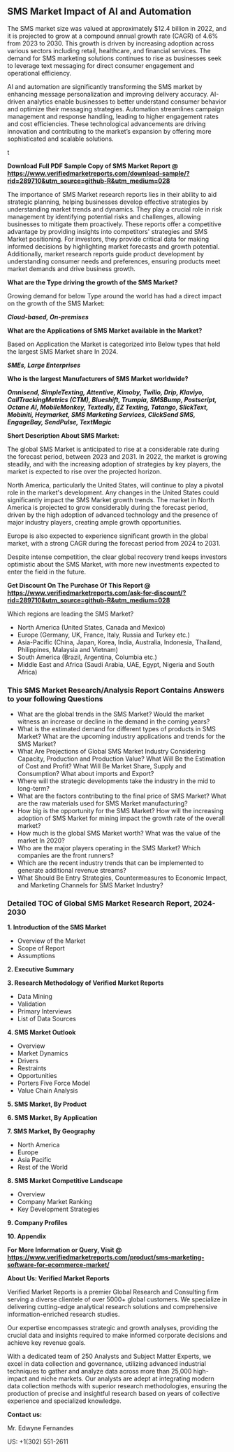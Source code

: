 <h2>SMS Market Impact of AI and Automation</h2><p>The SMS market size was valued at approximately $12.4 billion in 2022, and it is projected to grow at a compound annual growth rate (CAGR) of 4.6% from 2023 to 2030. This growth is driven by increasing adoption across various sectors including retail, healthcare, and financial services. The demand for SMS marketing solutions continues to rise as businesses seek to leverage text messaging for direct consumer engagement and operational efficiency.</p><p>AI and automation are significantly transforming the SMS market by enhancing message personalization and improving delivery accuracy. AI-driven analytics enable businesses to better understand consumer behavior and optimize their messaging strategies. Automation streamlines campaign management and response handling, leading to higher engagement rates and cost efficiencies. These technological advancements are driving innovation and contributing to the market’s expansion by offering more sophisticated and scalable solutions.</p>t</p><p id="" class=""><strong>Download Full PDF Sample Copy of SMS Market Report @ <a href="https://www.verifiedmarketreports.com/download-sample/?rid=289710&utm_source=github-R&utm_medium=028" target="_blank">https://www.verifiedmarketreports.com/download-sample/?rid=289710&utm_source=github-R&utm_medium=028</a></strong></p><p>The importance of&nbsp;SMS Market research reports lies in their ability to aid strategic planning, helping businesses develop effective strategies by understanding market trends and dynamics. They play a crucial role in risk management by identifying potential risks and challenges, allowing businesses to mitigate them proactively. These reports offer a competitive advantage by providing insights into competitors' strategies and SMS Market positioning. For investors, they provide critical data for making informed decisions by highlighting market forecasts and growth potential. Additionally, market research reports guide product development by understanding consumer needs and preferences, ensuring products meet market demands and drive business growth.</p><p><strong>What are the&nbsp;Type driving the growth of the SMS Market?</strong></p><p id="" class="">Growing demand for below Type around the world has had a direct impact on the growth of the SMS Market:</p><em><strong>Cloud-based, On-premises</strong></em></p><strong>What are the&nbsp;Applications&nbsp;of SMS Market available in the Market?</strong></p><p id="" class="">Based on Application the Market is categorized into Below types that held the largest SMS Market share In 2024.</p><em><strong>SMEs, Large Enterprises</strong></em></p><strong>Who is the largest Manufacturers of SMS Market worldwide?</strong></p><p><em><strong>Omnisend, SimpleTexting, Attentive, Kimoby, Twilio, Drip, Klaviyo, CallTrackingMetrics (CTM), Blueshift, Trumpia, SMSBump, Postscript, Octane AI, MobileMonkey, Textedly, EZ Texting, Tatango, SlickText, Mobiniti, Heymarket, SMS Marketing Services, ClickSend SMS, EngageBay, SendPulse, TextMagic</strong></em></p><p id="" class=""><strong>Short Description About SMS Market:</strong></p><p>The global SMS Market is anticipated to rise at a considerable rate during the forecast period, between 2023 and 2031. In 2022, the market is growing steadily, and with the increasing adoption of strategies by key players, the market is expected to rise over the projected horizon.</p><p>North America, particularly the United States, will continue to play a pivotal role in the market's development. Any changes in the United States could significantly impact the SMS Market growth trends. The market in North America is projected to grow considerably during the forecast period, driven by the high adoption of advanced technology and the presence of major industry players, creating ample growth opportunities.</p><p>Europe is also expected to experience significant growth in the global market, with a strong CAGR during the forecast period from 2024 to 2031.</p><p>Despite intense competition, the clear global recovery trend keeps investors optimistic about the SMS Market, with more new investments expected to enter the field in the future.</p><p id="" class=""><strong>Get Discount On The Purchase Of This Report @ <a href="https://www.verifiedmarketreports.com/ask-for-discount/?rid=289710&utm_source=github-R&utm_medium=028" target="_blank">https://www.verifiedmarketreports.com/ask-for-discount/?rid=289710&utm_source=github-R&utm_medium=028</a></strong></p>Which regions are leading the SMS Market?</p><ul><li>North America (United States, Canada and Mexico)</li><li>Europe (Germany, UK, France, Italy, Russia and Turkey etc.)</li><li>Asia-Pacific (China, Japan, Korea, India, Australia, Indonesia, Thailand, Philippines, Malaysia and Vietnam)</li><li>South America (Brazil, Argentina, Columbia etc.)</li><li>Middle East and Africa (Saudi Arabia, UAE, Egypt, Nigeria and South Africa)</li></ul><h3 id="" class="">This SMS Market Research/Analysis Report Contains Answers to your following Questions</h3><ul><li>What are the global trends in the SMS Market? Would the market witness an increase or decline in the demand in the coming years?</li><li>What is the estimated demand for different types of products in SMS Market? What are the upcoming industry applications and trends for the SMS Market?</li><li>What Are Projections of Global SMS Market Industry Considering Capacity, Production and Production Value? What Will Be the Estimation of Cost and Profit? What Will Be Market Share, Supply and Consumption? What about imports and Export?</li><li>Where will the strategic developments take the industry in the mid to long-term?</li><li>What are the factors contributing to the final price of SMS Market? What are the raw materials used for SMS Market manufacturing?</li><li>How big is the opportunity for the SMS Market? How will the increasing adoption of SMS Market for mining impact the growth rate of the overall market?</li><li>How much is the global SMS Market worth? What was the value of the market In 2020?</li><li>Who are the major players operating in the SMS Market? Which companies are the front runners?</li><li>Which are the recent industry trends that can be implemented to generate additional revenue streams?</li><li>What Should Be Entry Strategies, Countermeasures to Economic Impact, and Marketing Channels for SMS Market Industry?</li></ul><h3 id="" class="">Detailed TOC of Global SMS Market Research Report, 2024-2030</h3><p id="" class=""><strong>1. Introduction of the SMS Market</strong></p><ul><li>Overview of the Market</li><li>Scope of Report</li><li>Assumptions</li></ul><p id="" class=""><strong>2. Executive Summary</strong></p><p id="" class=""><strong>3. Research Methodology of Verified Market Reports</strong></p><ul><li>Data Mining</li><li>Validation</li><li>Primary Interviews</li><li>List of Data Sources</li></ul><p id="" class=""><strong>4. SMS Market Outlook</strong></p><ul><li>Overview</li><li>Market Dynamics</li><li>Drivers</li><li>Restraints</li><li>Opportunities</li><li>Porters Five Force Model</li><li>Value Chain Analysis</li></ul><p id="" class=""><strong>5. SMS Market, By Product</strong></p><p id="" class=""><strong>6. SMS Market, By Application</strong></p><p id="" class=""><strong>7. SMS Market, By Geography</strong></p><ul><li>North America</li><li>Europe</li><li>Asia Pacific</li><li>Rest of the World</li></ul><p id="" class=""><strong>8. SMS Market Competitive Landscape</strong></p><ul><li>Overview</li><li>Company Market Ranking</li><li>Key Development Strategies</li></ul><p id="" class=""><strong>9. Company Profiles</strong></p><p id="" class=""><strong>10. Appendix</strong></p><p id="" class=""><strong>For More Information or Query, Visit @ <a href="https://www.verifiedmarketreports.com/product/sms-marketing-software-for-ecommerce-market/" target="_blank">https://www.verifiedmarketreports.com/product/sms-marketing-software-for-ecommerce-market/</a></strong></p><p id="" class=""><strong>About Us: Verified Market Reports</strong></p><p id="" class="">Verified Market Reports is a premier Global Research and Consulting firm serving a diverse clientele of over 5000+ global customers. We specialize in delivering cutting-edge analytical research solutions and comprehensive information-enriched research studies.</p><p id="" class="">Our expertise encompasses strategic and growth analyses, providing the crucial data and insights required to make informed corporate decisions and achieve key revenue goals.</p><p id="" class="">With a dedicated team of 250 Analysts and Subject Matter Experts, we excel in data collection and governance, utilizing advanced industrial techniques to gather and analyze data across more than 25,000 high-impact and niche markets. Our analysts are adept at integrating modern data collection methods with superior research methodologies, ensuring the production of precise and insightful research based on years of collective experience and specialized knowledge.</p><p id="" class=""><strong>Contact us:</strong></p><p id="" class="">Mr. Edwyne Fernandes</p><p id="" class="">US: +1(302) 551-2611</p>